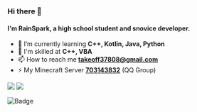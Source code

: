 ### Hi there 👋

#### I'm RainSpark, a high school student and snovice developer.

- 🌱 I’m currently learning **C++, Kotlin, Java, Python**
- 🤔 I'm skilled at **C++, VBA**
- 📫 How to reach me **takeoff37808@gmail.com**
- ⚡ My Minecraft Server **[703143832](https://jq.qq.com/?_wv=1027&k=ci7GrHKO)** (QQ Group)

![](https://github-readme-stats.vercel.app/api/top-langs?username=Takeoff0518&show_icons=true&locale=en&layout=compact) ![](https://github-readme-stats.vercel.app/api?username=Takeoff0518)

<!-- ![](https://raw.githubusercontent.com/Takeoff0518/Takeoff0518/main/assets/github-contribution-grid-snake.svg) -->

![Badge](https://badges.toozhao.com/badges/01G6MZBHW1CEX6EVPGPCTZNHWX/green.svg)